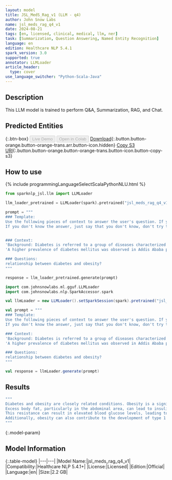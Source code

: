 ```yaml
---
layout: model
title: JSL_MedS_Rag_v1 (LLM - q4) 
author: John Snow Labs
name: jsl_meds_rag_q4_v1
date: 2024-08-21
tags: [en, licensed, clinical, medical, llm, ner]
task: [Summarization, Question Answering, Named Entity Recognition]
language: en
edition: Healthcare NLP 5.4.1
spark_version: 3.0
supported: true
annotator: LLMLoader
article_header:
  type: cover
use_language_switcher: "Python-Scala-Java"
---
```


## Description

This LLM model is trained to perform Q&A, Summarization, RAG, and Chat.


## Predicted Entities




{:.btn-box}
<button class="button button-orange" disabled>Live Demo</button>
<button class="button button-orange" disabled>Open in Colab</button>
[Download](https://s3.amazonaws.com/auxdata.johnsnowlabs.com/clinical/models/jsl_meds_rag_q4_v1_en_5.4.1_3.0_1720040078717.zip){:.button.button-orange.button-orange-trans.arr.button-icon.hidden}
[Copy S3 URI](https://s3.amazonaws.com/auxdata.johnsnowlabs.com/clinical/models/jsl_meds_rag_q4_v1_en_5.4.1_3.0_1720040078717.zip){:.button.button-orange.button-orange-trans.button-icon.button-copy-s3}

## How to use



<div class="tabs-box" markdown="1">
{% include programmingLanguageSelectScalaPythonNLU.html %}
  
```python
from sparknlp_jsl.llm import LLMLoader

llm_loader_pretrained = LLMLoader(spark).pretrained("jsl_meds_rag_q4_v1", "en", "clinical/models")

prompt = """
### Template:
Use the following pieces of context to answer the user's question. If you return an answer, end with 'It's my pleasure'.
If you don't know the answer, just say that you don't know, don't try to make up an answer .


### Context:
'Background: Diabetes is referred to a group of diseases characterized by high glucose levels in blood. It is caused by a deficiency in the production or function of insulin or both, which can occur because of different reasons, resulting in protein and lipid metabolic disorders. The aim of this study was to systematically review the prevalence and incidence of type 1 diabetes in the world.',
'A higher prevalence of diabetes mellitus was observed in Addis Ababa public health institutions.\xa0Factors such as age, alcohol drinking, HDL, triglycerides, and vagarious physical activity were associated with diabetes mellitus. Concerned bodies need to work over the ever-increasing diabetes mellitus in Addis Ababa.',

### Questions:
relationship between diabetes and obesity?
"""

response = llm_loader_pretrained.generate(prompt)

```
```scala
import com.johnsnowlabs.ml.gguf.LLMLoader
import com.johnsnowlabs.nlp.SparkAccessor.spark

val llmLoader = new LLMLoader().setSparkSession(spark).pretrained("jsl_meds_rag_q4_v1", "en", "clinical/models")

val prompt = """
### Template:
Use the following pieces of context to answer the user's question. If you return an answer, end with 'It's my pleasure'.
If you don't know the answer, just say that you don't know, don't try to make up an answer .

### Context:
'Background: Diabetes is referred to a group of diseases characterized by high glucose levels in blood. It is caused by a deficiency in the production or function of insulin or both, which can occur because of different reasons, resulting in protein and lipid metabolic disorders. The aim of this study was to systematically review the prevalence and incidence of type 1 diabetes in the world.',
'A higher prevalence of diabetes mellitus was observed in Addis Ababa public health institutions.\xa0Factors such as age, alcohol drinking, HDL, triglycerides, and vagarious physical activity were associated with diabetes mellitus. Concerned bodies need to work over the ever-increasing diabetes mellitus in Addis Ababa.',

### Questions:
relationship between diabetes and obesity?
"""

val response = llmLoader.generate(prompt)

```
</div>

## Results

```bash
"""
Diabetes and obesity are closely related conditions. Obesity is a significant risk factor for the development of type 2 diabetes.
Excess body fat, particularly in the abdominal area, can lead to insulin resistance, where the body's cells do not respond effectively to insulin.
This resistance can result in elevated blood glucose levels, leading to diabetes.
Additionally, obesity can also contribute to the development of type 1 diabetes by triggering an autoimmune response that destines the body's cells to be resistant to insulin
"""
```

{:.model-param}
## Model Information

{:.table-model}
|---|---|
|Model Name:|jsl_meds_rag_q4_v1|
|Compatibility:|Healthcare NLP 5.4.1+|
|License:|Licensed|
|Edition:|Official|
|Language:|en|
|Size:|2.2 GB|



